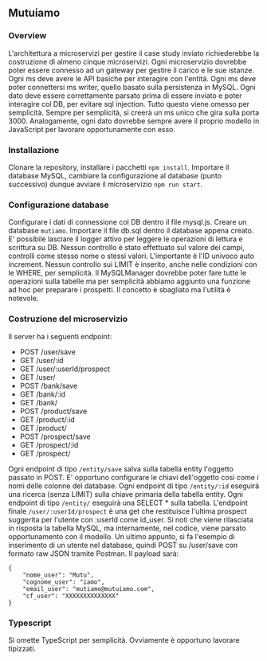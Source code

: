 ## Mutuiamo

### Overview

L'architettura a microservizi per gestire il case study inviato richiederebbe la costruzione di almeno cinque microservizi. Ogni microservizio dovrebbe poter essere connesso ad un gateway per gestire il carico e le sue istanze. Ogni ms deve avere le API basiche per interagire con l'entità. Ogni ms deve poter connettersi ms writer, quello basato sulla persistenza in MySQL. Ogni dato deve essere correttamente parsato prima di essere inviato e poter interagire col DB, per evitare sql injection. Tutto questo viene omesso per semplicità. Sempre per semplicità, si creerà un ms unico che gira sulla porta 3000. Analogamente, ogni dato dovrebbe sempre avere il proprio modello in JavaScript per lavorare opportunamente con esso.

### Installazione

Clonare la repository, installare i pacchetti `npm install`. Importare il database MySQL, cambiare la configurazione al database (punto successivo) dunque avviare il microservizio `npm run start`.

### Configurazione database

Configurare i dati di connessione col DB dentro il file mysql.js. Creare un database `mutiamo`. Importare il file db.sql dentro il database appena creato. E' possibile lasciare il logger attivo per leggere le operazioni di lettura e scrittura su DB.
Nessun controllo è stato effettuato sul valore dei campi, controlli come stesso nome o stessi valori. L'importante è l'ID univoco auto increment.
Nessun controllo sui LIMIT è inserito, anche nelle condizioni con le WHERE, per semplicità.
Il MySQLManager dovrebbe poter fare tutte le operazioni sulla tabelle ma per semplicità abbiamo aggiunto una funzione ad hoc per preparare i prospetti. Il concetto è sbagliato ma l'utilità è notevole.

### Costruzione del microservizio

Il server ha i seguenti endpoint:

-   POST /user/save
-   GET /user/:id
-   GET /user/:userId/prospect
-   GET /user/
-   POST /bank/save
-   GET /bank/:id
-   GET /bank/
-   POST /product/save
-   GET /product/:id
-   GET /product/
-   POST /prospect/save
-   GET /prospect/:id
-   GET /prospect/

Ogni endpoint di tipo `/entity/save` salva sulla tabella entity l'oggetto passato in POST. E' opportuno configurare le chiavi dell'oggetto così come i nomi delle colonne del database.
Ogni endpoint di tipo `/entity/:id` eseguirà una ricerca (senza LIMIT) sulla chiave primaria della tabella entity.
Ogni endpoint di tipo `/entity/` eseguirà una SELECT \* sulla tabella.
L'endpoint finale `/user/:userId/prospect` è una get che restituisce l'ultima prospect suggerita per l'utente con :userId come id_user. Si noti che viene rilasciata in risposta la tabella MySQL, ma internamente, nel codice, viene parsato opportunamento con il modello. Un ultimo appunto, si fa l'esempio di inserimento di un utente nel database, quindi POST su /user/save con formato raw JSON tramite Postman. Il payload sarà:

```
{
    "nome_user": "Mutu",
    "cognome_user": "iamo",
    "email_user": "mutiamo@mutuiamo.com",
    "cf_user": "XXXXXXXXXXXXXX"
}
```

### Typescript

Si omette TypeScript per semplicità. Ovviamente è opportuno lavorare tipizzati.
